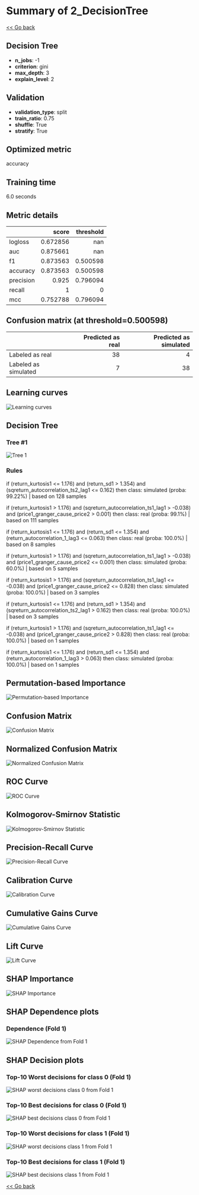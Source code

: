 # Summary of 2_DecisionTree

[<< Go back](../README.md)


## Decision Tree
- **n_jobs**: -1
- **criterion**: gini
- **max_depth**: 3
- **explain_level**: 2

## Validation
 - **validation_type**: split
 - **train_ratio**: 0.75
 - **shuffle**: True
 - **stratify**: True

## Optimized metric
accuracy

## Training time

6.0 seconds

## Metric details
|           |    score |   threshold |
|:----------|---------:|------------:|
| logloss   | 0.672856 |  nan        |
| auc       | 0.875661 |  nan        |
| f1        | 0.873563 |    0.500598 |
| accuracy  | 0.873563 |    0.500598 |
| precision | 0.925    |    0.796094 |
| recall    | 1        |    0        |
| mcc       | 0.752788 |    0.796094 |


## Confusion matrix (at threshold=0.500598)
|                      |   Predicted as real |   Predicted as simulated |
|:---------------------|--------------------:|-------------------------:|
| Labeled as real      |                  38 |                        4 |
| Labeled as simulated |                   7 |                       38 |

## Learning curves
![Learning curves](learning_curves.png)

## Decision Tree 

### Tree #1
![Tree 1](learner_fold_0_tree.svg)

### Rules

if (return_kurtosis1 <= 1.176) and (return_sd1 > 1.354) and (sqreturn_autocorrelation_ts2_lag1 <= 0.162) then class: simulated (proba: 99.22%) | based on 128 samples

if (return_kurtosis1 > 1.176) and (sqreturn_autocorrelation_ts1_lag1 > -0.038) and (price1_granger_cause_price2 > 0.001) then class: real (proba: 99.1%) | based on 111 samples

if (return_kurtosis1 <= 1.176) and (return_sd1 <= 1.354) and (return_autocorrelation_1_lag3 <= 0.063) then class: real (proba: 100.0%) | based on 8 samples

if (return_kurtosis1 > 1.176) and (sqreturn_autocorrelation_ts1_lag1 > -0.038) and (price1_granger_cause_price2 <= 0.001) then class: simulated (proba: 60.0%) | based on 5 samples

if (return_kurtosis1 > 1.176) and (sqreturn_autocorrelation_ts1_lag1 <= -0.038) and (price1_granger_cause_price2 <= 0.828) then class: simulated (proba: 100.0%) | based on 3 samples

if (return_kurtosis1 <= 1.176) and (return_sd1 > 1.354) and (sqreturn_autocorrelation_ts2_lag1 > 0.162) then class: real (proba: 100.0%) | based on 3 samples

if (return_kurtosis1 > 1.176) and (sqreturn_autocorrelation_ts1_lag1 <= -0.038) and (price1_granger_cause_price2 > 0.828) then class: real (proba: 100.0%) | based on 1 samples

if (return_kurtosis1 <= 1.176) and (return_sd1 <= 1.354) and (return_autocorrelation_1_lag3 > 0.063) then class: simulated (proba: 100.0%) | based on 1 samples





## Permutation-based Importance
![Permutation-based Importance](permutation_importance.png)
## Confusion Matrix

![Confusion Matrix](confusion_matrix.png)


## Normalized Confusion Matrix

![Normalized Confusion Matrix](confusion_matrix_normalized.png)


## ROC Curve

![ROC Curve](roc_curve.png)


## Kolmogorov-Smirnov Statistic

![Kolmogorov-Smirnov Statistic](ks_statistic.png)


## Precision-Recall Curve

![Precision-Recall Curve](precision_recall_curve.png)


## Calibration Curve

![Calibration Curve](calibration_curve_curve.png)


## Cumulative Gains Curve

![Cumulative Gains Curve](cumulative_gains_curve.png)


## Lift Curve

![Lift Curve](lift_curve.png)



## SHAP Importance
![SHAP Importance](shap_importance.png)

## SHAP Dependence plots

### Dependence (Fold 1)
![SHAP Dependence from Fold 1](learner_fold_0_shap_dependence.png)

## SHAP Decision plots

### Top-10 Worst decisions for class 0 (Fold 1)
![SHAP worst decisions class 0 from Fold 1](learner_fold_0_shap_class_0_worst_decisions.png)
### Top-10 Best decisions for class 0 (Fold 1)
![SHAP best decisions class 0 from Fold 1](learner_fold_0_shap_class_0_best_decisions.png)
### Top-10 Worst decisions for class 1 (Fold 1)
![SHAP worst decisions class 1 from Fold 1](learner_fold_0_shap_class_1_worst_decisions.png)
### Top-10 Best decisions for class 1 (Fold 1)
![SHAP best decisions class 1 from Fold 1](learner_fold_0_shap_class_1_best_decisions.png)

[<< Go back](../README.md)
